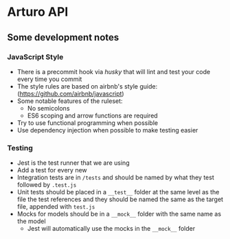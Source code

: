 # Arturo API


## Some development notes

### JavaScript Style
- There is a precommit hook via _husky_ that will lint and test your code every time you commit
- The style rules are based on airbnb's style guide: (https://github.com/airbnb/javascript)
- Some notable features of the ruleset:
  - No semicolons
  - ES6 scoping and arrow functions are required
- Try to use functional programming when possible
- Use dependency injection when possible to make testing easier

### Testing
- Jest is the test runner that we are using
- Add a test for every new
- Integration tests are in `/tests` and should be named by what they test followed by `.test.js`
- Unit tests should be placed in a `__test__` folder at the same level as the file the test references and they should be named the same as the target file, appended with `test.js`
- Mocks for models should be in a `__mock__` folder with the same name as the model
  - Jest will automatically use the mocks in the `__mock__` folder
